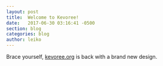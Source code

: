 ```yaml
---
layout: post
title:  Welcome to Kevoree!
date:   2017-06-30 03:16:41 -0500
section: blog
categories: blog
author: leiko
---
```

Brace yourself, [kevoree.org](https://kevoree.org) is back with a brand new design.
